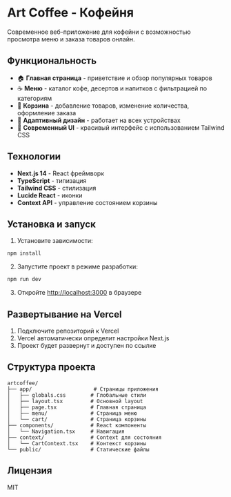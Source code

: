 # Art Coffee - Кофейня

Современное веб-приложение для кофейни с возможностью просмотра меню и заказа товаров онлайн.

## Функциональность

- 🏠 **Главная страница** - приветствие и обзор популярных товаров
- ☕ **Меню** - каталог кофе, десертов и напитков с фильтрацией по категориям
- 🛒 **Корзина** - добавление товаров, изменение количества, оформление заказа
- 📱 **Адаптивный дизайн** - работает на всех устройствах
- 🎨 **Современный UI** - красивый интерфейс с использованием Tailwind CSS

## Технологии

- **Next.js 14** - React фреймворк
- **TypeScript** - типизация
- **Tailwind CSS** - стилизация
- **Lucide React** - иконки
- **Context API** - управление состоянием корзины

## Установка и запуск

1. Установите зависимости:
```bash
npm install
```

2. Запустите проект в режиме разработки:
```bash
npm run dev
```

3. Откройте [http://localhost:3000](http://localhost:3000) в браузере

## Развертывание на Vercel

1. Подключите репозиторий к Vercel
2. Vercel автоматически определит настройки Next.js
3. Проект будет развернут и доступен по ссылке

## Структура проекта

```
artcoffee/
├── app/                    # Страницы приложения
│   ├── globals.css        # Глобальные стили
│   ├── layout.tsx         # Основной layout
│   ├── page.tsx           # Главная страница
│   ├── menu/              # Страница меню
│   └── cart/              # Страница корзины
├── components/            # React компоненты
│   └── Navigation.tsx     # Навигация
├── context/               # Context для состояния
│   └── CartContext.tsx    # Контекст корзины
└── public/                # Статические файлы
```

## Лицензия

MIT
